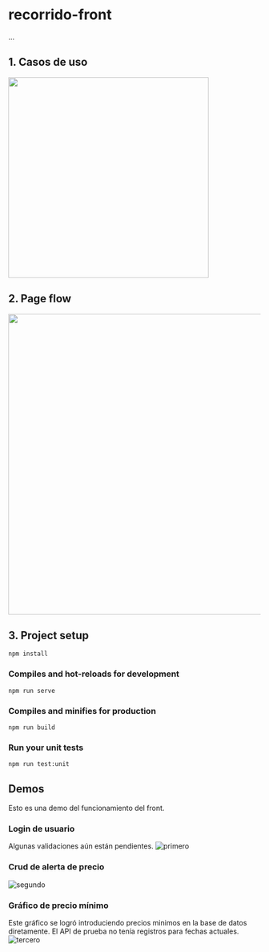 # recorrido-front

...

## 1. Casos de uso

<img src="https://imgur.com/MsN3hXE.png" width="400"/>

## 2. Page flow

<img src="https://imgur.com/LmsO7by.png" width="600"/>

## 3. Project setup
```
npm install
```

### Compiles and hot-reloads for development
```
npm run serve
```

### Compiles and minifies for production
```
npm run build
```

### Run your unit tests
```
npm run test:unit
```

## Demos

Esto es una demo del funcionamiento del front. 

### Login de usuario
Algunas validaciones aún están pendientes.
![primero](https://user-images.githubusercontent.com/34007326/134978210-2e2aeebd-e0cb-4f5e-84d5-dc933051d457.gif)

### Crud de alerta de precio
![segundo](https://user-images.githubusercontent.com/34007326/134978320-55f46f1c-eb20-4e7e-90f8-93c580c34dd5.gif)

### Gráfico de precio mínimo
Este gráfico se logró introduciendo precios minimos en la base de datos diretamente. El API de prueba no tenía registros para fechas actuales. 
![tercero](https://user-images.githubusercontent.com/34007326/134978181-82821c79-5f56-447c-a81a-e82f6b8696d7.gif)


